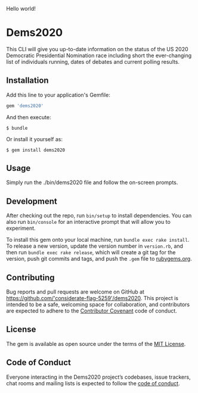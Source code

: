 Hello world!

# Dems2020

This CLI will give you up-to-date information on the status of the US 2020 Democratic Presidential Nomination race including short the ever-changing list of individuals running, dates of debates and current polling results.

## Installation

Add this line to your application's Gemfile:

```ruby
gem 'dems2020'
```

And then execute:

    $ bundle

Or install it yourself as:

    $ gem install dems2020

## Usage

Simply run the ./bin/dems2020 file and follow the on-screen prompts.

## Development

After checking out the repo, run `bin/setup` to install dependencies. You can also run `bin/console` for an interactive prompt that will allow you to experiment.

To install this gem onto your local machine, run `bundle exec rake install`. To release a new version, update the version number in `version.rb`, and then run `bundle exec rake release`, which will create a git tag for the version, push git commits and tags, and push the `.gem` file to [rubygems.org](https://rubygems.org).

## Contributing

Bug reports and pull requests are welcome on GitHub at https://github.com/'considerate-flag-5259'/dems2020. This project is intended to be a safe, welcoming space for collaboration, and contributors are expected to adhere to the [Contributor Covenant](http://contributor-covenant.org) code of conduct.

## License

The gem is available as open source under the terms of the [MIT License](https://opensource.org/licenses/MIT).

## Code of Conduct

Everyone interacting in the Dems2020 project’s codebases, issue trackers, chat rooms and mailing lists is expected to follow the [code of conduct](https://github.com/'considerate-flag-5259'/dems2020/blob/master/CODE_OF_CONDUCT.md).
